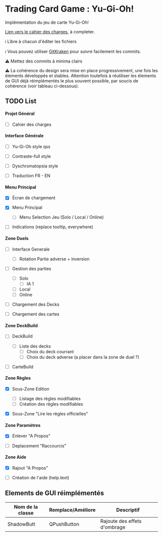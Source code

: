 # Trading Card Game : Yu-Gi-Oh!

Implémentation du jeu de carte Yu-Gi-Oh!

[Lien vers le cahier des charges](https://docs.google.com/document/d/1OeF_gmBVjo56tAUFRijaNlVDgjEvVVLkMJVCUVTZqDc/edit?usp=sharing), à completer.

:information_source: Libre à chacun d'éditer les fichiers

:information_source: Vous pouvez utiliser [GitKraken](https://www.gitkraken.com) pour suivre facilement les commits.

:warning: Mettez des commits à minima clairs

:warning: La cohérence du design sera mise en place progressivement, une fois les élements développés et stables. Attention toutefois à réutiliser les élements de GUI déjà réimplémentés le plus souvent possible, par soucis de cohérence (voir tableau ci-dessous).


## TODO List

#### Projet Général

 - [ ] Cahier des charges


#### Interface Générale

 - [ ] Yu-Gi-Oh style qss
 - [ ] Contraste-full style
 - [ ] Dyschromatopsia style
 - [ ] Traduction FR - EN


#### Menu Principal

 - [x] Écran de chargement
 - [x] Menu Principal
   - [ ] Menu Selection Jeu (Solo / Local / Online)
 - [ ] Indications (replace tooltip, everywhere)


#### Zone Duels

 - [ ] Interface Generale
    - [ ] Rotation Partie adverse + inversion
 - [ ] Gestion des parties
    - [ ] Solo
       - [ ] IA 1
    - [ ] Local
    - [ ] Online
 - [ ] Chargement des Decks
 - [ ] Chargement des cartes


#### Zone DeckBuild

 - [ ] DeckBuild
    - [ ] Liste des decks
      - [ ] Choix du deck courrant
      - [ ] Choix du deck adverse (a placer dans la zone de duel ?)
 - [ ] CarteBuild


#### Zone Règles

 - [x] Sous-Zone Edition
    - [ ] Listage des règles modifiables
    - [ ] Création des règles modifiables
 - [x] Sous-Zone "Lire les règles officielles"


#### Zone Paramètres

 - [x] Enlever "A Propos"
 - [ ] Deplacement "Raccourcis"


#### Zone Aide

   - [x] Rajout "A Propos"
   - [ ] Création de l'aide (help.text)



## Elements de GUI réimplémentés

Nom de la classe | Remplace/Améliore | Descriptif
---------------- | ----------------- | ----------
ShadowButt | QPushButton | Rajoute des effets d'ombrage


